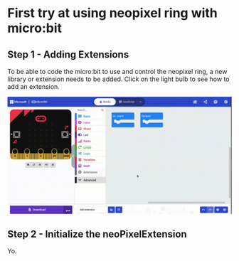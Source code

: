 # First try at using neopixel ring with micro:bit

## Step 1 - Adding Extensions
To be able to code the micro:bit to use and control the neopixel ring, a new library or extension needs to be added. Click on the light bulb to see how to add an extension. 

![Adding NeoPixel Extension.](https://raw.githubusercontent.com/rypsmith/neopixel-ring-tutorial/master/neoPixelExtension.gif)

## Step 2 - Initialize the neoPixelExtension

Yo.